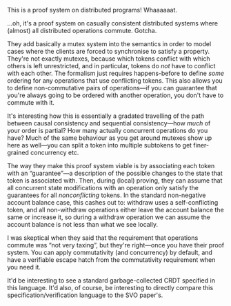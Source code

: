 This is a proof system on distributed programs! Whaaaaaat.

…oh, it's a proof system on casually consistent distributed systems where (almost) all
distributed operations commute. Gotcha.

They add basically a mutex system into the semantics in order to model cases where the
clients are forced to synchronise to satisfy a property. They're not exactly mutexes,
because which tokens conflict with which others is left unrestricted, and in particular,
tokens do _not_ have to conflict with each other. The formalism just requires
happens-before to define _some_ ordering for any operations that use conflicting
tokens. This also allows you to define non-commutative pairs of operations—if you can
guarantee that you're always going to be ordered with another operation, you don't have to
commute with it.

It's interesting how this is essentially a gradated travelling of the path between causal
consistency and sequential consistency—how _much_ of your order is partial? How many
actually concurrent operations do you have? Much of the same behaviour as you get around
mutexes show up here as well—you can split a token into multiple subtokens to get
finer-grained concurrency etc.

The way they make this proof system viable is by associating each token with an
“guarantee”—a description of the possible changes to the state that token is associated
with. Then, during (local) proving, they can assume that all concurrent state
modifications with an operation only satisfy the guarantees for all _nonconflicting_
tokens. In the standard non-negative account balance case, this cashes out to: withdraw
uses a self-conflicting token, and all non-withdraw operations either leave the account
balance the same or increase it, so during a withdraw operation we can assume the account
balance is not less than what we see locally.

I was skeptical when they said that the requirement that operations commute was “not very
taxing”, but they're right—once you have their proof system. You can apply commutativity
(and concurrency) by default, and have a verifiable escape hatch from the commutativity
requirement when you need it.

It'd be interesting to see a standard garbage-collected CRDT specified in this
language. It'd also, of course, be interesting to directly compare this
specification/verification language to the SVO paper's.
